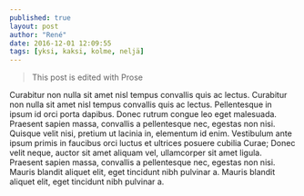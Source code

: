 ```yaml
---
published: true
layout: post
author: "René"
date: 2016-12-01 12:09:55
tags: [yksi, kaksi, kolme, neljä]
---
```



> This post is edited with Prose

Curabitur non nulla sit amet nisl tempus convallis quis ac lectus. Curabitur non nulla sit amet nisl tempus convallis quis ac lectus. Pellentesque in ipsum id orci porta dapibus. Donec rutrum congue leo eget malesuada. Praesent sapien massa, convallis a pellentesque nec, egestas non nisi. Quisque velit nisi, pretium ut lacinia in, elementum id enim. Vestibulum ante ipsum primis in faucibus orci luctus et ultrices posuere cubilia Curae; Donec velit neque, auctor sit amet aliquam vel, ullamcorper sit amet ligula. Praesent sapien massa, convallis a pellentesque nec, egestas non nisi. Mauris blandit aliquet elit, eget tincidunt nibh pulvinar a. Mauris blandit aliquet elit, eget tincidunt nibh pulvinar a.
